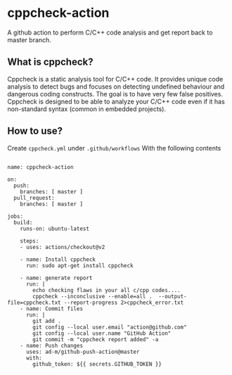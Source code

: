 # cppcheck-action

A github action to perform C/C++ code analysis and get report back to master branch.

## What is cppcheck?

Cppcheck is a static analysis tool for C/C++ code. It provides unique code analysis to detect bugs and focuses on detecting undefined behaviour and dangerous coding constructs.
The goal is to have very few false positives. Cppcheck is designed to be able to analyze your C/C++ code even if it has non-standard syntax (common in embedded projects).

## How to use?
Create ``cppcheck.yml`` under ``.github/workflows``
With the following contents

```workflow

name: cppcheck-action

on:
  push:
    branches: [ master ]
  pull_request:
    branches: [ master ]

jobs:
  build:
    runs-on: ubuntu-latest

    steps:
    - uses: actions/checkout@v2

    - name: Install cppcheck
      run: sudo apt-get install cppcheck

    - name: generate report
      run: |
        echo checking flaws in your all c/cpp codes....
        cppcheck --inconclusive --enable=all .  --output-file=cppcheck.txt --report-progress 2>cppcheck_error.txt
    - name: Commit files
      run: |
        git add .
        git config --local user.email "action@github.com"
        git config --local user.name "GitHub Action"
        git commit -m "cppcheck report added" -a
    - name: Push changes
      uses: ad-m/github-push-action@master
      with:
        github_token: ${{ secrets.GITHUB_TOKEN }}

```
